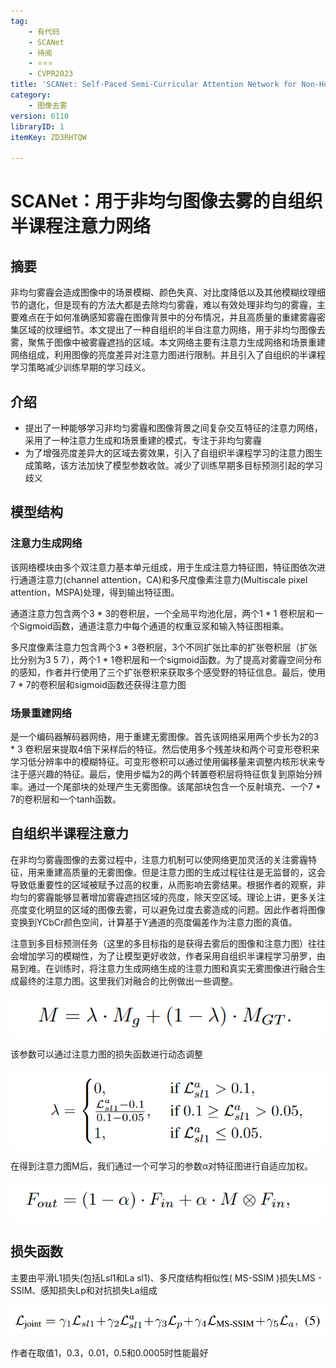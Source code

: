 ```yaml
---
tag:
    - 有代码
    - SCANet
    - 待阅
    - ⭐⭐⭐
    - CVPR2023
title: 'SCANet: Self-Paced Semi-Curricular Attention Network for Non-Homogeneous Image Dehazing'
category:
    - 图像去雾
version: 6110
libraryID: 1
itemKey: ZD3RHTQW

---
```

# SCANet：用于非均匀图像去雾的自组织半课程注意力网络

## 摘要

非均匀雾霾会造成图像中的场景模糊、颜色失真、对比度降低以及其他模糊纹理细节的退化，但是现有的方法大都是去除均匀雾霾，难以有效处理非均匀的雾霾，主要难点在于如何准确感知雾霾在图像背景中的分布情况，并且高质量的重建雾霾密集区域的纹理细节。本文提出了一种自组织的半自注意力网络，用于非均匀图像去雾，聚焦于图像中被雾霾遮挡的区域。本文网络主要有注意力生成网络和场景重建网络组成，利用图像的亮度差异对注意力图进行限制。并且引入了自组织的半课程学习策略减少训练早期的学习歧义。

## 介绍

*   提出了一种能够学习非均匀雾霾和图像背景之间复杂交互特征的注意力网络，采用了一种注意力生成和场景重建的模式，专注于非均匀雾霾
*   为了增强亮度差异大的区域去雾效果，引入了自组织半课程学习的注意力图生成策略，该方法加快了模型参数收敛。减少了训练早期多目标预测引起的学习歧义

## 模型结构

### 注意力生成网络

该网络模块由多个双注意力基本单元组成，用于生成注意力特征图，特征图依次进行通道注意力(channel attention，CA)和多尺度像素注意力(Multiscale pixel attention，MSPA)处理，得到输出特征图。

通道注意力包含两个3 \* 3的卷积层，一个全局平均池化层，两个1 \* 1 卷积层和一个Sigmoid函数，通道注意力中每个通道的权重豆浆和输入特征图相乘。

多尺度像素注意力包含两个3 \* 3卷积层，3个不同扩张比率的扩张卷积层（扩张比分别为3 5 7），两个1 \* 1卷积层和一个sigmoid函数。为了提高对雾霾空间分布的感知，作者并行使用了三个扩张卷积来获取多个感受野的特征信息。最后，使用7 \* 7的卷积层和sigmoid函数还获得注意力图

### 场景重建网络

是一个编码器解码器网络，用于重建无雾图像。首先该网络采用两个步长为2的3 \* 3 卷积层来提取4倍下采样后的特征。然后使用多个残差块和两个可变形卷积来学习低分辨率中的模糊特征。可变形卷积可以通过使用偏移量来调整内核形状来专注于感兴趣的特征。最后，使用步幅为2的两个转置卷积层将特征恢复到原始分辨率。通过一个尾部块的处理产生无雾图像。该尾部块包含一个反射填充、一个7 \* 7的卷积层和一个tanh函数。

## 自组织半课程注意力

在非均匀雾霾图像的去雾过程中，注意力机制可以使网络更加灵活的关注雾霾特征，用来重建高质量的无雾图像。但是注意力图的生成过程往往是无监督的，这会导致低重要性的区域被赋予过高的权重，从而影响去雾结果。根据作者的观察，非均匀的雾霾能够显著增加雾霾遮挡区域的亮度，除天空区域。理论上讲，更多关注亮度变化明显的区域的图像去雾，可以避免过度去雾造成的问题。因此作者将图像变换到YCbCr颜色空间，计算基于Y通道的亮度偏差作为注意力图的真值。

注意到多目标预测任务（这里的多目标指的是获得去雾后的图像和注意力图）往往会增加学习的模糊性，为了让模型更好收敛，作者采用自组织半课程学习册罗，由易到难。在训练时，将注意力生成网络生成的注意力图和真实无雾图像进行融合生成最终的注意力图。这里我们对融合的比例做出一些调整。

![\<img alt="" data-attachment-key="IFLV73D3" width="516" height="68" src="attachments/IFLV73D3.png" ztype="zimage">](attachments/IFLV73D3.png)

该参数可以通过注意力图的损失函数进行动态调整

![\<img alt="" data-attachment-key="34NFVDQ9" width="672" height="170" src="attachments/34NFVDQ9.png" ztype="zimage">](attachments/34NFVDQ9.png)

在得到注意力图M后，我们通过一个可学习的参数α对特征图进行自适应加权。

![\<img alt="" data-attachment-key="BDUIBHW5" width="593" height="77" src="attachments/BDUIBHW5.png" ztype="zimage">](attachments/BDUIBHW5.png)

## 损失函数

主要由平滑L1损失(包括Lsl1和La sl1)、多尺度结构相似性( MS-SSIM )损失LMS - SSIM、感知损失Lp和对抗损失La组成

![\<img alt="" data-attachment-key="26J9VZFM" width="788" height="77" src="attachments/26J9VZFM.png" ztype="zimage">](attachments/26J9VZFM.png)

作者在取值1，0.3，0.01，0.5和0.0005时性能最好

